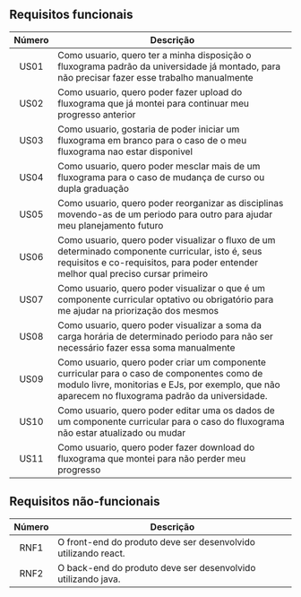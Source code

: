 ## Requisitos funcionais
| Número | Descrição                                                                                                                                                                                       |
| :----: | ----------------------------------------------------------------------------------------------------------------------------------------------------------------------------------------------- |
|  US01  | Como usuario, quero ter a minha disposição o fluxograma padrão da universidade já montado, para não precisar fazer esse trabalho manualmente                                                    |
|  US02  | Como usuario, quero poder fazer upload do fluxograma que já montei para continuar meu progresso anterior                                                                                        |
|  US03  | Como usuario, gostaria de poder iniciar um fluxograma em branco para o caso de o meu fluxograma nao estar disponivel                                                                            |
|  US04  | Como usuario, quero poder mesclar mais de um fluxograma para o caso de mudança de curso ou dupla graduação                                                                                      |
|  US05  | Como usuario, quero poder reorganizar as disciplinas movendo-as de um periodo para outro para ajudar meu planejamento futuro                                                                    |
|  US06  | Como usuario, quero poder visualizar o fluxo de um determinado componente curricular, isto é, seus requisitos e co-requisitos, para poder entender melhor qual preciso cursar primeiro          |
|  US07  | Como usuario, quero poder visualizar o que é um componente curricular optativo ou obrigatório para me ajudar na priorização dos mesmos                                                          |
|  US08  | Como usuario, quero poder visualizar a soma da carga horária de determinado periodo para não ser necessário fazer essa soma manualmente                                                         |
|  US09  | Como usuario, quero poder criar um componente curricular para o caso de componentes como de modulo livre, monitorias e EJs, por exemplo, que não aparecem no fluxograma padrão da universidade. |
|  US10  | Como usuario, quero poder editar uma os dados de um componente curricular para o caso do fluxograma não estar atualizado ou mudar                                                               |
|  US11  | Como usuario, quero poder fazer download do fluxograma que montei para não perder meu progresso                                                                                                 |

## Requisitos não-funcionais
| Número | Descrição                                                      |
| :----: | -------------------------------------------------------------- |
|  RNF1  | O front-end do produto deve ser desenvolvido utilizando react. |
|  RNF2  | O back-end do produto deve ser desenvolvido utilizando java.   |